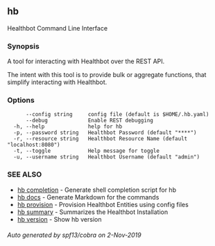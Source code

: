 ## hb

Healthbot Command Line Interface

### Synopsis

A tool for interacting with Healthbot over the REST API. 
	
The intent with this tool is to provide bulk or aggregate functions, that
simplify interacting with Healthbot. 
	

### Options

```
      --config string     config file (default is $HOME/.hb.yaml)
      --debug             Enable REST debugging
  -h, --help              help for hb
  -p, --password string   Healthbot Password (default "****")
  -r, --resource string   Healthbot Resource Name (default "localhost:8080")
  -t, --toggle            Help message for toggle
  -u, --username string   Healthbot Username (default "admin")
```

### SEE ALSO

* [hb completion](hb_completion.md)	 - Generate shell completion script for hb
* [hb docs](hb_docs.md)	 - Generate Markdown for the commands
* [hb provision](hb_provision.md)	 - Provision Healthbot Entities using config files
* [hb summary](hb_summary.md)	 - Summarizes the Healthbot Installation
* [hb version](hb_version.md)	 - Show hb version

###### Auto generated by spf13/cobra on 2-Nov-2019
